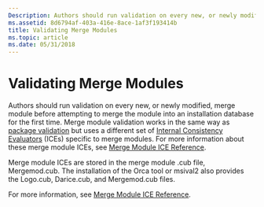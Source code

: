 ```yaml
---
Description: Authors should run validation on every new, or newly modified, merge module before attempting to merge the module into an installation database for the first time.
ms.assetid: 8d6794af-403a-416e-8ace-1af3f193414b
title: Validating Merge Modules
ms.topic: article
ms.date: 05/31/2018
---
```


# Validating Merge Modules

Authors should run validation on every new, or newly modified, merge module before attempting to merge the module into an installation database for the first time. Merge module validation works in the same way as [package validation](package-validation.md) but uses a different set of [Internal Consistency Evaluators](internal-consistency-evaluators-ices.md) (ICEs) specific to merge modules. For more information about these merge module ICEs, see [Merge Module ICE Reference](merge-module-ice-reference.md).

Merge module ICEs are stored in the merge module .cub file, Mergemod.cub. The installation of the Orca tool or msival2 also provides the Logo.cub, Darice.cub, and Mergemod.cub files.

For more information, see [Merge Module ICE Reference](merge-module-ice-reference.md).

 

 



